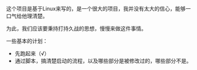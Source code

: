 这个项目是基于Linux来写的，是一个很大的项目，我并没有太大的信心，能够一口气给他理清楚。

为此，我们应该要秉持打持久战的思想，慢慢来做这件事情。

一些基本的计划：
- 先跑起来（√）
- 通过脚本，搞清楚启动的流程，以及哪些部分是被修改过的，哪些部分不是。
